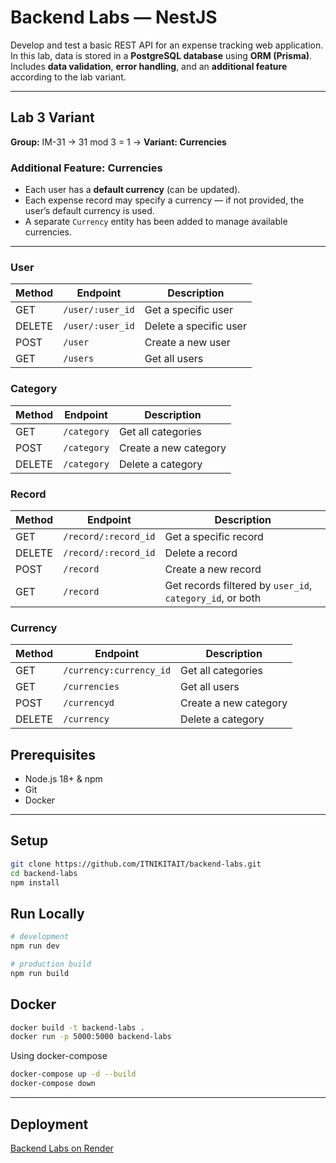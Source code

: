 # Backend Labs — NestJS

Develop and test a basic REST API for an expense tracking web application.  
In this lab, data is stored in a **PostgreSQL database** using **ORM (Prisma)**.  
Includes **data validation**, **error handling**, and an **additional feature** according to the lab variant.

---

## Lab 3 Variant

**Group:** IM-31 → 31 mod 3 = 1 → **Variant: Currencies**

### Additional Feature: Currencies

- Each user has a **default currency** (can be updated).
- Each expense record may specify a currency — if not provided, the user’s default currency is used.
- A separate `Currency` entity has been added to manage available currencies.

---

### User

| Method | Endpoint         | Description            |
| ------ | ---------------- | ---------------------- |
| GET    | `/user/:user_id` | Get a specific user    |
| DELETE | `/user/:user_id` | Delete a specific user |
| POST   | `/user`          | Create a new user      |
| GET    | `/users`         | Get all users          |

### Category

| Method | Endpoint    | Description           |
| ------ | ----------- | --------------------- |
| GET    | `/category` | Get all categories    |
| POST   | `/category` | Create a new category |
| DELETE | `/category` | Delete a category     |

### Record

| Method | Endpoint             | Description                                               |
| ------ | -------------------- | --------------------------------------------------------- |
| GET    | `/record/:record_id` | Get a specific record                                     |
| DELETE | `/record/:record_id` | Delete a record                                           |
| POST   | `/record`            | Create a new record                                       |
| GET    | `/record`            | Get records filtered by `user_id`, `category_id`, or both |

### Currency

| Method | Endpoint                | Description           |
| ------ | ----------------------- | --------------------- |
| GET    | `/currency:currency_id` | Get all categories    |
| GET    | `/currencies`           | Get all users         |
| POST   | `/currencyd`            | Create a new category |
| DELETE | `/currency`             | Delete a category     |

## Prerequisites

- Node.js 18+ & npm
- Git
- Docker

---

## Setup

```bash
git clone https://github.com/ITNIKITAIT/backend-labs.git
cd backend-labs
npm install
```

## Run Locally

```bash
# development
npm run dev

# production build
npm run build
```

## Docker

```bash
docker build -t backend-labs .
docker run -p 5000:5000 backend-labs
```

Using docker-compose

```bash
docker-compose up -d --build
docker-compose down
```

---

## Deployment

[Backend Labs on Render](https://backend-lab-3-4srj.onrender.com)
